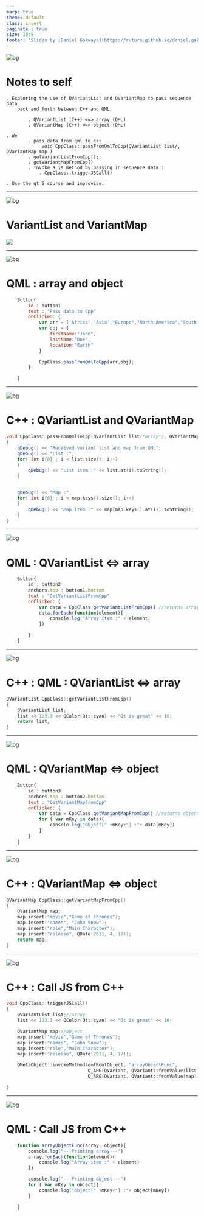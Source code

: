 ```yaml
---
marp: true
theme: default
class: invert
paginate : true
size: 16:9
footer: 'Slides by [Daniel Gakwaya](https://rutura.github.io/daniel.gakwaya/) at [LearnQtGuide](https://www.learnqt.guide/)'
---
```

![bg](images/slide_background.png)
# Notes to self
    . Exploring the use of QVariantList and QVariantMap to pass sequence data
        back and forth between C++ and QML

            . QVariantList (C++) <=> array (QML)
            . QVariantMap (C++) <=> object (QML)

    . We
            . pass data from qml to c++
                 void CppClass::passFromQmlToCpp(QVariantList list/, QVariantMap map )
            . getVariantListFromCpp();
            . getVariantMapFromCpp()
            . Invoke a js method by passing in sequence data :
                . CppClass::triggerJSCall()

    . Use the qt 5 course and improvise.
---
![bg](images/slide_background.png)
# VariantList and VariantMap
![](images/1.png)

---
![bg](images/slide_background.png)
# QML : array and object
```qml
    Button{
        id : button1
        text : "Pass data to Cpp"
        onClicked: {
            var arr = ['Africa','Asia',"Europe","North America","South America","Oceania","Antarctica"]
            var obj = {
                firstName:"John",
                lastName:"Doe",
                location:"Earth"
            }

            CppClass.passFromQmlToCpp(arr,obj);
        }

    }
```
     
---
![bg](images/slide_background.png)
# C++ : QVariantList and QVariantMap
```c++
void CppClass::passFromQmlToCpp(QVariantList list/*array*/, QVariantMap map /*object*/)
{
    qDebug() << "Received variant list and map from QML";
    qDebug() << "List :";
    for( int i{0} ; i < list.size(); i++)
    {
        qDebug() << "List item :" << list.at(i).toString();
    }


    qDebug() << "Map :";
    for( int i{0} ; i < map.keys().size(); i++)
    {
        qDebug() << "Map item :" << map[map.keys().at(i)].toString();
    }
}
```

---
![bg](images/slide_background.png)
# QML : QVariantList <=> array
```qml
    Button{
        id : button2
        anchors.top : button1.bottom
        text : "GetVariantListFromCpp"
        onClicked: {
            var data = CppClass.getVariantListFromCpp() //returns array
            data.forEach(function(element){
                console.log("Array item :" + element)
            })

        }
    }
```

---
![bg](images/slide_background.png)
# C++ : QML : QVariantList <=> array
```c++
QVariantList CppClass::getVariantListFromCpp()
{
    QVariantList list;
    list << 123.3 << QColor(Qt::cyan) << "Qt is great" << 10;
    return list;
}
```

---
![bg](images/slide_background.png)
# QML : QVariantMap <=> object
```qml
    Button{
        id : button3
        anchors.top : button2.bottom
        text : "GetVariantMapFromCpp"
        onClicked: {
            var data = CppClass.getVariantMapFromCpp() //returns object
            for ( var mKey in data){
                console.log("Object[" +mKey+"] :"+ data[mKey])
            }
        }
    }
```

---
![bg](images/slide_background.png)
# C++ : QVariantMap <=> object
```c++
QVariantMap CppClass::getVariantMapFromCpp()
{
    QVariantMap map;
    map.insert("movie","Game of Thrones");
    map.insert("names", "John Snow");
    map.insert("role","Main Character");
    map.insert("release", QDate(2011, 4, 17));
    return map;
}
```

---
![bg](images/slide_background.png)
# C++ : Call JS from C++
```c++
void CppClass::triggerJSCall()
{
    QVariantList list;//array
    list << 123.3 << QColor(Qt::cyan) << "Qt is great" << 10;

    QVariantMap map;//object
    map.insert("movie","Game of Thrones");
    map.insert("names", "John Snow");
    map.insert("role","Main Character");
    map.insert("release", QDate(2011, 4, 17));

    QMetaObject::invokeMethod(qmlRootObject, "arrayObjectFunc",
                              Q_ARG(QVariant, QVariant::fromValue(list)),
                              Q_ARG(QVariant, QVariant::fromValue(map)));

}
```

---
![bg](images/slide_background.png)
# QML : Call JS from C++
```qml
    function arrayObjectFunc(array, object){
        console.log("---Printing array---")
        array.forEach(function(element){
            console.log("Array item :" + element)
        })

        console.log("---Printing object---")
        for ( var mKey in object){
            console.log("Object[" +mKey+"] :"+ object[mKey])
        }

    }
```











